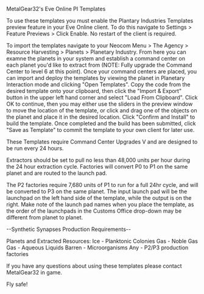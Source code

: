 MetalGear32's Eve Online PI Templates

To use these templates you must enable the Plantary Industries Templates preview feature in your Eve Online client. To do this navigate to Settings > Feature Previews > Click Enable. No restart of the client is required.

To import the templates navigate to your Neocom Menu > The Agency > Resource Harvesting > Planets > Planetary Industry. From here you can examne the planets in your system and establish a command center on each planet you'd like to extract from (NOTE: Fully upgrade the Command Center to level 6 at this point). Once your command centers are placed, you can import and deploy the templates by viewing the planet in Planetary Interaction mode and clicking "Open Templates". Copy the code from the desired template onto your clipboard, then click the "Import & Export" button in the upper left hand corner and select "Load From Clipboard". Click OK to continue, then you may either use the sliders in the preview window to move the location of the template, or click and drag one of the objects on the planet and place it in the desired location. Click "Confirm and Install" to build the template. Once completed and the build has been submitted, click "Save as Template" to commit the template to your own client for later use.

These Templates require Command Center Upgrades V and are designed to be run every 24 hours.

Extractors should be set to pull no less than 48,000 units per hour during the 24 hour extraction cycle. Factories will convert P0 to P1 on the same planet and are routed to the launch pad.

The P2 factories require 7,680 units of P1 to run for a full 24hr cycle, and will be converted to P3 on the same planet. The input launch pad will be the launchpad on the left hand side of the template, while the output is on the right. Make note of the launch pad names when you place the template, as the order of the launchpads in the Customs Office drop-down may be different from planet to planet.

--Synthetic Synapses Production Requirements--

Planets and Extracted Resources:
Ice - Planktonic Colonies
Gas - Noble Gas
Gas - Aqueous Liquids
Barren - Microorganisms 
Any - P2/P3 production factories


If you have any questions about using these templates please contact MetalGear32 in game.

Fly safe!
